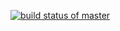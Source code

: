 [![build status of master](https://travis-ci.org/driechers/SSW-567-HW4a.svg?branch=HW05a_Mocking)](https://travis-ci.org/driechers/SSW-567-HW4a)

